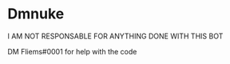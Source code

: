 # Dmnuke

I AM NOT RESPONSABLE FOR ANYTHING DONE WITH THIS BOT

DM Fliems#0001 for help with the code
